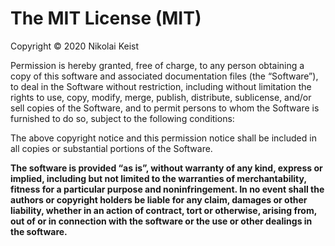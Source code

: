 # The MIT License (MIT)

Copyright © 2020 Nikolai Keist

Permission is hereby granted, free of charge, to any person obtaining a copy of this software and associated 
documentation files (the “Software”), to deal in the Software without restriction, including without limitation the 
rights to use, copy, modify, merge, publish, distribute, sublicense, and/or sell copies of the Software, and to permit 
persons to whom the Software is furnished to do so, subject to the following conditions:

The above copyright notice and this permission notice shall be included in all copies or substantial portions of the 
Software.

**The software is provided “as is”, without warranty of any kind, express or implied, including but not limited to the 
warranties of merchantability, fitness for a particular purpose and noninfringement. In no event shall the authors or 
copyright holders be liable for any claim, damages or other liability, whether in an action of contract, tort or 
otherwise, arising from, out of or in connection with the software or the use or other dealings in the software.**
